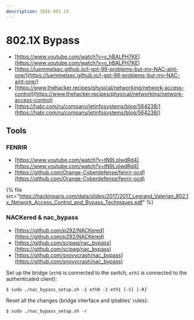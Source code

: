 ```yaml
---
description: IEEE 802.1X
---
```


# 802.1X Bypass

- [https://www.youtube.com/watch?v=v_hBALPH7KE](https://www.youtube.com/watch?v=v_hBALPH7KE)
- [https://luemmelsec.github.io/I-got-99-problems-but-my-NAC-aint-one/](https://luemmelsec.github.io/I-got-99-problems-but-my-NAC-aint-one/)
- [https://www.thehacker.recipes/physical/networking/network-access-control](https://www.thehacker.recipes/physical/networking/network-access-control)
- [https://habr.com/ru/company/jetinfosystems/blog/564238/](https://habr.com/ru/company/jetinfosystems/blog/564238/)




## Tools



### FENRIR

- [https://www.youtube.com/watch?v=tN9LoIwdRd4](https://www.youtube.com/watch?v=tN9LoIwdRd4)
- [https://github.com/Orange-Cyberdefense/fenrir-ocd](https://github.com/Orange-Cyberdefense/fenrir-ocd)

{% file src="https://hackinparis.com/data/slides/2017/2017_Legrand_Valerian_802.1x_Network_Access_Control_and_Bypass_Techniques.pdf" %}



### NACKered & nac_bypass

- [https://github.com/p292/NACKered](https://github.com/p292/NACKered)
- [https://github.com/scipag/nac_bypass](https://github.com/scipag/nac_bypass)
- [https://github.com/snovvcrash/nac_bypass](https://github.com/snovvcrash/nac_bypass)

Set up the bridge (`eth0` is connected to the switch, `eth1` is connected to the authenticated client):

```
$ sudo ./nac_bypass_setup.sh -1 eth0 -2 eth1 [-S] [-R]
```

Reset all the changes (bridge interface and iptables' rules):

```
$ sudo ./nac_bypass_setup.sh -r
```
